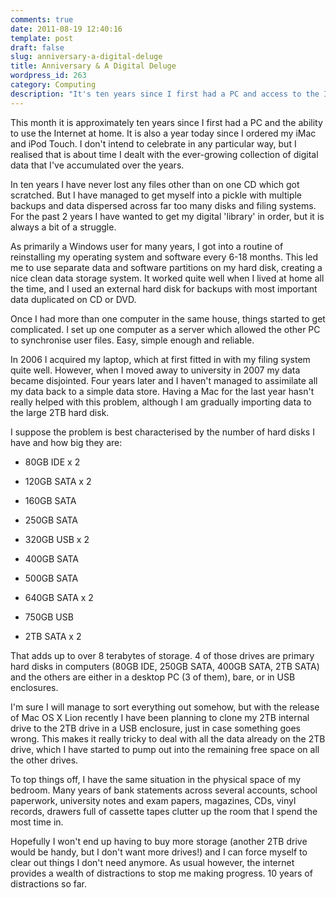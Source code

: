 ```yaml
---
comments: true
date: 2011-08-19 12:40:16
template: post
draft: false
slug: anniversary-a-digital-deluge
title: Anniversary & A Digital Deluge
wordpress_id: 263
category: Computing
description: "It's ten years since I first had a PC and access to the Internet at home."
---
```


This month it is approximately ten years since I first had a PC and the ability to use the Internet at home. It is also a year today since I ordered my iMac and iPod Touch. I don't intend to celebrate in any particular way, but I realised that is about time I dealt with the ever-growing collection of digital data that I've accumulated over the years.

In ten years I have never lost any files other than on one CD which got scratched. But I have managed to get myself into a pickle with multiple backups and data dispersed across far too many disks and filing systems. For the past 2 years I have wanted to get my digital 'library' in order, but it is always a bit of a struggle.

As primarily a Windows user for many years, I got into a routine of reinstalling my operating system and software every 6-18 months. This led me to use separate data and software partitions on my hard disk, creating a nice clean data storage system. It worked quite well when I lived at home all the time, and I used an external hard disk for backups with most important data duplicated on CD or DVD.

Once I had more than one computer in the same house, things started to get complicated. I set up one computer as a server which allowed the other PC to synchronise user files. Easy, simple enough and reliable.

In 2006 I acquired my laptop, which at first fitted in with my filing system quite well. However, when I moved away to university in 2007 my data became disjointed. Four years later and I haven't managed to assimilate all my data back to a simple data store. Having a Mac for the last year hasn't really helped with this problem, although I am gradually importing data to the large 2TB hard disk.

I suppose the problem is best characterised by the number of hard disks I have and how big they are:



	
  * 80GB IDE x 2

	
  * 120GB SATA x 2

	
  * 160GB SATA

	
  * 250GB SATA

	
  * 320GB USB x 2

	
  * 400GB SATA

	
  * 500GB SATA

	
  * 640GB SATA x 2

	
  * 750GB USB

	
  * 2TB SATA x 2




That adds up to over 8 terabytes of storage. 4 of those drives are primary hard disks in computers (80GB IDE, 250GB SATA, 400GB SATA, 2TB SATA) and the others are either in a desktop PC (3 of them), bare, or in USB enclosures.




I'm sure I will manage to sort everything out somehow, but with the release of Mac OS X Lion recently I have been planning to clone my 2TB internal drive to the 2TB drive in a USB enclosure, just in case something goes wrong. This makes it really tricky to deal with all the data already on the 2TB drive, which I have started to pump out into the remaining free space on all the other drives.




To top things off, I have the same situation in the physical space of my bedroom. Many years of bank statements across several accounts, school paperwork, university notes and exam papers, magazines, CDs, vinyl records, drawers full of cassette tapes clutter up the room that I spend the most time in.




Hopefully I won't end up having to buy more storage (another 2TB drive would be handy, but I don't want more drives!) and I can force myself to clear out things I don't need anymore. As usual however, the internet provides a wealth of distractions to stop me making progress. 10 years of distractions so far.
